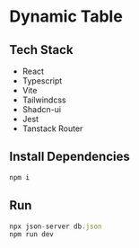 # Dynamic Table

## Tech Stack
- React
- Typescript
- Vite
- Tailwindcss
- Shadcn-ui
- Jest
- Tanstack Router

## Install Dependencies

```js
npm i
```

## Run 

```js
npx json-server db.json
npm run dev
```
